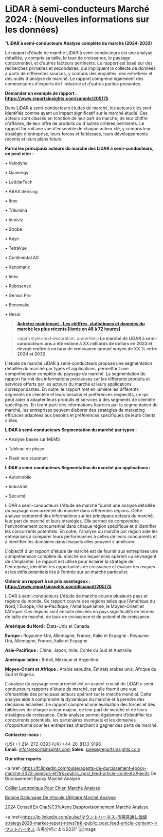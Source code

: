 # LiDAR à semi-conducteurs Marché 2024 : (Nouvelles informations sur les données)

"<strong>LiDAR à semi-conducteurs Analyse complète du marché (2024-2032)</strong>

Le rapport d'étude de marché LiDAR à semi-conducteurs est une analyse détaillée, y compris sa taille, le taux de croissance, le paysage concurrentiel, et d'autres facteurs pertinents. Le rapport est basé sur des recherches primaires et secondaires, qui impliquent la collecte de données à partir de différentes sources, y compris des enquêtes, des entretiens et des outils d'analyse de marché. Le rapport comprend également des commentaires d'experts de l'industrie et d'autres parties prenantes.

<strong>Demander un exemple de rapport : </strong><strong><a href=https://www.reportsinsights.com/sample/205175>https://www.reportsinsights.com/sample/205175</a></strong>

Dans LiDAR à semi-conducteurs études de marché, les acteurs clés sont identifiés comme ayant un impact significatif sur le marché étudié. Ces acteurs sont classés en fonction de leur part de marché, de leur chiffre d'affaires, de leur offre de produits ou d'autres critères pertinents. Le rapport fournit une vue d'ensemble de chaque acteur clé, y compris leur stratégie d'entreprise, leurs forces et faiblesses, leurs développements récents et leurs plans futurs.

<strong>Parmi les principaux acteurs du marché des LiDAR à semi-conducteurs, on peut citer :</strong>

• Velodyne

• Quanergy

• LeddarTech

• ABAX Sensing

• Ibeo

• Trilumina

• Innoviz

• Strobe

• Aeye

• TetraVue

• Continental AG

• Xenomatix

• Imec

• Robosense

• Genius Pro

• Benewake

• Hesai

<blockquote><a href=https://reportsinsights.com/buynow/205175><span style=text-decoration: underline;><strong>Achetez maintenant - Les chiffres, statistiques et données du marché les plus récents [livrés en 48 à 72 heures]</strong></span></a></blockquote>
<blockquote>
<div class=group w-full text-gray-800 dark:text-gray-100 border-b border-black/10 dark:border-gray-900/50 bg-gray-50 dark:bg-[#444654]>
<div class=flex p-4 gap-4 text-base md:gap-6 md:max-w-2xl lg:max-w-xl xl:max-w-3xl md:py-6 lg:px-0 m-auto>
<div class=relative flex flex-col w-[calc(100%-50px)] gap-1 md:gap-3 lg:w-[calc(100%-115px)]>
<div class=flex flex-grow flex-col gap-3>
<div class=min-h-[20px] flex flex-col items-start gap-4 whitespace-pre-wrap break-words>
<div class=result-streaming markdown prose w-full break-words dark:prose-invert light>

<span style=text-decoration: underline;><strong>Le marché de LiDAR à semi-conducteurs ans a été estimé à XX milliards de dollars en 2023 et devrait croître à un taux de croissance annuel moyen de XX % entre 2024 et 2032.</strong></span>

</div>
</div>
</div>
</div>
</div>
</div></blockquote>
L'étude de marché LiDAR à semi-conducteurs propose une segmentation détaillée du marché par types et applications, permettant une compréhension complète du paysage du marché. La segmentation du rapport fournit des informations précieuses sur les différents produits et services offerts par les acteurs du marché et leurs applications correspondantes. En outre, le rapport met en lumière les différents segments de clientèle et leurs besoins et préférences respectifs, ce qui peut aider à adapter leurs produits et services à des segments de clientèle spécifiques. En tirant parti des informations fournies par la segmentation du marché, les entreprises peuvent élaborer des stratégies de marketing efficaces adaptées aux besoins et préférences spécifiques de leurs clients cibles.

<strong>LiDAR à semi-conducteurs Segmentation du marché par types :</strong>

• Analyse basée sur MEMS

• Tableau de phase

• Flash non scannant

<strong>LiDAR à semi-conducteurs Segmentation du marché par applications :</strong>

• Automobile

• Industriel

• Sécurité

LiDAR à semi-conducteurs L'étude de marché fournit une analyse détaillée du paysage concurrentiel du marché dans différentes régions. Cette analyse comprend des informations sur les principaux acteurs du marché, leur part de marché et leurs stratégies. Elle permet de comprendre l'environnement concurrentiel dans chaque région spécifique et d'identifier les concurrents potentiels. En outre, l'analyse du marché par région aide les entreprises à comparer leurs performances à celles de leurs concurrents et à identifier les domaines dans lesquels elles peuvent s'améliorer.

L'objectif d'un rapport d'étude de marché est de fournir aux entreprises une compréhension complète du marché sur lequel elles opèrent ou envisagent de s'implanter. Le rapport est utilisé pour éclairer la stratégie de l'entreprise, identifier les opportunités de croissance et évaluer les risques et les défis potentiels liés à l'entrée sur un marché particulier.

<strong>Obtenir un rapport à un prix avantageux : <a href=https://www.reportsinsights.com/discount/205175>https://www.reportsinsights.com/discount/205175</a></strong>

LiDAR à semi-conducteurs L'étude de marché couvre plusieurs pays et régions du monde. Ce rapport couvre des régions telles que l'Amérique du Nord, l'Europe, l'Asie-Pacifique, l'Amérique latine, le Moyen-Orient et l'Afrique. Ces régions sont ensuite divisées en pays significatifs en termes de taille de marché, de taux de croissance et de potentiel de croissance.

<strong>Amérique du Nord :</strong> États-Unis et Canada.

<strong>Europe :</strong> Royaume-Uni, Allemagne, France, Italie et Espagne : Royaume-Uni, Allemagne, France, Italie et Espagne.

<strong>Asie-Pacifique :</strong> Chine, Japon, Inde, Corée du Sud et Australie.

<strong>Amérique latine :</strong> Brésil, Mexique et Argentine.

<strong>Moyen-Orient et Afrique :</strong> Arabie saoudite, Émirats arabes unis, Afrique du Sud et Nigeria.

L'analyse du paysage concurrentiel est un aspect crucial de LiDAR à semi-conducteurs rapports d'étude de marché, car elle fournit une vue d'ensemble des principaux acteurs opérant sur le marché mondial. Cette analyse aide à comprendre la dynamique du marché et à prendre des décisions éclairées. Le rapport comprend une évaluation des forces et des faiblesses de chaque acteur majeur, de leur part de marché et de leurs stratégies de croissance. Cette analyse permet également d'identifier les concurrents potentiels, les partenaires éventuels et les domaines d'opportunité pour les entreprises cherchant à gagner des parts de marché.

<strong>Contactez-nous :</strong>

(US) +1-214-272-0393
(UK) +44-20-8133-9198
<strong>Email:</strong> <a>info@reportsinsights.com</a>
<strong>Sales:</strong> <a>sales@reportsinsights.com</a>

<strong>Our other reports</strong>

<a href=https://fr.linkedin.com/pulse/agents-de-durcissement-époxy-marché-2023-aperçus-et?trk=public_post_feed-article-content>Agents De Durcissement Époxy Marché Analyse</a>

<a href=https://www.linkedin.com/pulse/collier-%C3%A9lectronique-pour-chien-march%C3%A9-tendance-glb9f/>Collier Lectronique Pour Chien Marché Analyse</a>

<a href=https://www.linkedin.com/pulse/bobine-dallumage-de-v%C3%A9hicule-utilitaire-march%C3%A9-vt0ff/>Bobine Dallumage De Vhicule Utilitaire Marché Analyse</a>

<a href=https://www.linkedin.com/pulse/2024-conseil-en-cha%C3%AEne-dapprovisionnement-march%C3%A9-6oqhc/>2024 Conseil En Cha%C3%Aene Dapprovisionnement Marché Analyse</a>

<a href=https://jp.linkedin.com/pulse/マウントハーネス-市場見通し価値strategy2028-market-report-news?trk=public_post_feed-article-content>マウントハーネス 市場分析による2031</a>"
![image](https://github.com/daminid12/RImarketTech/assets/158430485/5aa6cd7c-33f9-4554-8474-3bcdd1a3b363)
